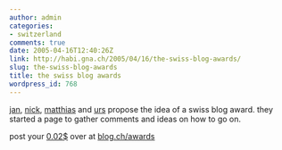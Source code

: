 ```yaml
---
author: admin
categories:
- switzerland
comments: true
date: 2005-04-16T12:40:26Z
link: http://habi.gna.ch/2005/04/16/the-swiss-blog-awards/
slug: the-swiss-blog-awards
title: the swiss blog awards
wordpress_id: 768
---
```


[jan](http://pieceoplastic.com/), [nick](http://bernergazette.ch/), [matthias](http://www.gutfeldt.ch/matthias/blog/index.php) and [urs](http://www.circle.ch/blog/) propose the idea of a swiss blog award. they started a page to gather comments and ideas on how to go on.
  
post your [0.02$](http://blog.ch/blog/index.php/archives/2005/04/15/swiss-blog-awards/#comments) over at [blog.ch/awards](http://blog.ch/award/)

